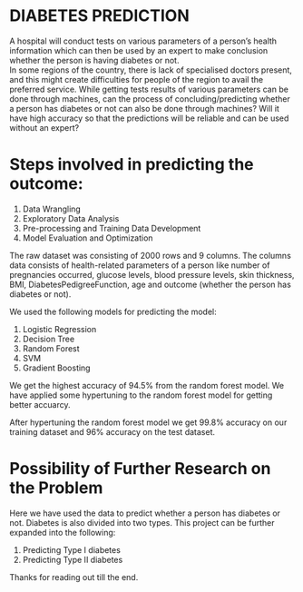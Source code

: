 # DIABETES PREDICTION
A hospital will conduct tests on various parameters of a person’s health information which can then be used by an expert to make conclusion whether the person is having diabetes or not.  
In some regions of the country, there is lack of specialised doctors present, and this might create difficulties for people of the region to avail the preferred service. While getting tests results of various parameters can be done through machines, can the process of concluding/predicting whether a person has diabetes or not can also be done through machines? Will it have high accuracy so that the predictions will be reliable and can be used without an expert?

# Steps involved in predicting the outcome:
1) Data Wrangling
2) Exploratory Data Analysis
3) Pre-processing and Training Data Development
4) Model Evaluation and Optimization

The raw dataset was consisting of 2000 rows and 9 columns. 
The columns data consists of health-related parameters of a person like number of pregnancies occurred, glucose levels, blood pressure levels, skin thickness, BMI, DiabetesPedigreeFunction, age and outcome (whether the person has diabetes or not). 

We used the following models for predicting the model:
1) Logistic Regression
2) Decision Tree
3) Random Forest
4) SVM
5) Gradient Boosting

We get the highest accuracy of 94.5% from the random forest model.
We have applied some hypertuning to the random forest model for getting better accuarcy.

After hypertuning the random forest model we get 99.8% accuracy on our training dataset and 96% accuracy on the test dataset.

# Possibility of Further Research on the Problem
Here we have used the data to predict whether a person has diabetes or not.
Diabetes is also divided into two types. This project can be further expanded into the following:
1)	Predicting Type I diabetes
2)	Predicting Type II diabetes 

Thanks for reading out till the end.
